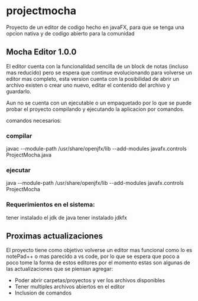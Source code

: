 # projectmocha

Proyecto de un editor de codigo hecho en javaFX, para que se tenga una 
opcion nativa y de codigo abierto para la comunidad

## Mocha Editor 1.0.0

El editor cuenta con la funcionalidad sencilla de un block de notas (incluso mas reducido) 
pero se espera que continue evolucionando para volverse un editor mas completo, esta version cuenta 
con la posibilidad de abrir un archivo existen o crear uno nuevo, editar el contenido del 
archivo y guardarlo.

Aun no se cuenta con un ejecutable o un empaquetado por lo que se puede 
probar el proyecto compilando y ejecutando la aplicacion por comandos.

comandos necesarios: 

### compilar
javac --module-path /usr/share/openjfx/lib --add-modules javafx.controls ProjectMocha.java

### ejecutar
java --module-path /usr/share/openjfx/lib --add-modules javafx.controls ProjectMocha

### Requerimientos en el sistema:

tener instalado el jdk de java
tener instalado jdkfx

## Proximas actualizaciones 

El proyecto tiene como objetivo volverse un editor mas funcional como lo es notePad++ o 
mas parecido a vs code, por lo que se espera que poco a poco tome la forma de estos editores 
por el momento estas son algunas de las actualizaciones que se piensan agregar:

- Poder abrir carpetas/proyectos y ver los archivos disponibles
- Tener multiples archivos abiertos en el editor
- Inclusion de comandos
